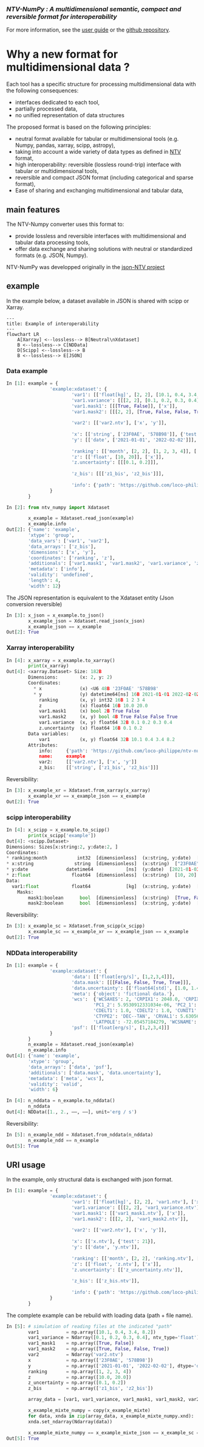 ### *NTV-NumPy : A multidimensional semantic, compact and reversible format for interoperability*

For more information, see the [user guide](https://loco-philippe.github.io/ntv-numpy/docs/user_guide.html) or the [github repository](https://github.com/loco-philippe/ntv-numpy).

# Why a new format for multidimensional data ?

Each tool has a specific structure for processing multidimensional data with the following consequences:

- interfaces dedicated to each tool,
- partially processed data,
- no unified representation of data structures

The proposed format is based on the following principles:

- neutral format available for tabular or multidimensional tools (e.g. Numpy, pandas, xarray, scipp, astropy),
- taking into account a wide variety of data types as defined in [NTV](https://www.ietf.org/archive/id/draft-thomy-json-ntv-02.html) format,
- high interoperability: reversible (lossless round-trip) interface with tabular or multidimensional tools,
- reversible and compact JSON format (including categorical and sparse format),
- Ease of sharing and exchanging multidimensional and tabular data,

## main features

The NTV-Numpy converter uses this format to:

- provide lossless and reversible interfaces with multidimensional and tabular data processing tools,
- offer data exchange and sharing solutions with neutral or standardized formats (e.g. JSON, Numpy).

NTV-NumPy was developped originally in the [json-NTV project](https://github.com/loco-philippe/NTV)

## example

In the example below, a dataset available in JSON is shared with scipp or Xarray.

```mermaid
---
title: Example of interoperability
---
flowchart LR
    A[Xarray] <--lossless--> B[Neutral\nXdataset]
    B <--lossless--> C[NDData]
    D[Scipp] <--lossless--> B
    B <--lossless--> E[JSON]
```

### Data example

```python
In [1]: example = {
                'example:xdataset': {
                        'var1': [['float[kg]', [2, 2], [10.1, 0.4, 3.4, 8.2]], ['x', 'y']],
                        'var1.variance': [[[2, 2], [0.1, 0.2, 0.3, 0.4]]],
                        'var1.mask1': [[[True, False]], ['x']],
                        'var1.mask2': [[[2, 2], [True, False, False, True]]],
                
                        'var2': [['var2.ntv'], ['x', 'y']],    
                        
                        'x': [['string', ['23F0AE', '578B98']], {'test': 21}],
                        'y': [['date', ['2021-01-01', '2022-02-02']]],
                        
                        'ranking': [['month', [2, 2], [1, 2, 3, 4]], ['var1']],
                        'z': [['float', [10, 20]], ['x']],
                        'z.uncertainty': [[[0.1, 0.2]]],
                        
                        'z_bis': [[['z1_bis', 'z2_bis']]],
                
                        'info': {'path': 'https://github.com/loco-philippe/ntv-numpy/tree/main/example/'}
                }
        }

In [2]: from ntv_numpy import Xdataset

        x_example = Xdataset.read_json(example)
        x_example.info
Out[2]: {'name': 'example',
        'xtype': 'group',
        'data_vars': ['var1', 'var2'],
        'data_arrays': ['z_bis'],
        'dimensions': ['x', 'y'],
        'coordinates': ['ranking', 'z'],
        'additionals': ['var1.mask1', 'var1.mask2', 'var1.variance', 'z.uncertainty'],
        'metadata': ['info'],
        'validity': 'undefined',
        'length': 4,
        'width': 12}
```

The JSON representation is equivalent to the Xdataset entity (Json conversion reversible)

```python
In [3]: x_json = x_example.to_json()
        x_example_json = Xdataset.read_json(x_json)
        x_example_json == x_example
Out[2]: True
```

### Xarray interoperability

```python
In [4]: x_xarray = x_example.to_xarray()
        print(x_xarray)
Out[4]: <xarray.Dataset> Size: 182B
        Dimensions:        (x: 2, y: 2)
        Coordinates:
          * x              (x) <U6 48B '23F0AE' '578B98'
          * y              (y) datetime64[ns] 16B 2021-01-01 2022-02-02
            ranking        (x, y) int32 16B 1 2 3 4
            z              (x) float64 16B 10.0 20.0
            var1.mask1     (x) bool 2B True False
            var1.mask2     (x, y) bool 4B True False False True
            var1.variance  (x, y) float64 32B 0.1 0.2 0.3 0.4
            z.uncertainty  (x) float64 16B 0.1 0.2
        Data variables:
            var1           (x, y) float64 32B 10.1 0.4 3.4 8.2
        Attributes:
            info:     {'path': 'https://github.com/loco-philippe/ntv-numpy/tree/main/...
            name:     example
            var2:     [['var2.ntv'], ['x', 'y']]
            z_bis:    [['string', ['z1_bis', 'z2_bis']]]
```

Reversibility:

```python
In [3]: x_example_xr = Xdataset.from_xarray(x_xarray)
        x_example_xr == x_example_json == x_example
Out[2]: True
```

### scipp interoperability

```python
In [4]: x_scipp = x_example.to_scipp()
        print(x_scipp['example'])
Out[4]: <scipp.Dataset>
Dimensions: Sizes[x:string:2, y:date:2, ]
Coordinates:
* ranking:month           int32  [dimensionless]  (x:string, y:date)  [1, 2, 3, 4]
* x:string               string  [dimensionless]  (x:string)  ["23F0AE", "578B98"]
* y:date              datetime64            [ns]  (y:date)  [2021-01-01T00:00:00.000000000, 2022-02-02T00:00:00.000000000]
* z:float               float64  [dimensionless]  (x:string)  [10, 20]
Data:
  var1:float            float64             [kg]  (x:string, y:date)  [10.1, 0.4, 3.4, 8.2]  [0.1, 0.2, 0.3, 0.4]
    Masks:
        mask1:boolean      bool  [dimensionless]  (x:string)  [True, False]
        mask2:boolean      bool  [dimensionless]  (x:string, y:date)  [True, False, False, True]
```

Reversibility:

```python
In [3]: x_example_sc = Xdataset.from_scipp(x_scipp)
        x_example_sc == x_example_xr == x_example_json == x_example
Out[2]: True
```

### NDData interoperability

```python
In [1]: example = {
                'example:xdataset': {
                        'data': [['float[erg/s]', [1,2,3,4]]],
                        'data.mask': [[[False, False, True, True]]],
                        'data.uncertainty': [['float64[std]', [1.0, 1.414, 1.732, 2.0]]],
                        'meta': {'object': 'fictional data.'},
                        'wcs':  {'WCSAXES': 2, 'CRPIX1': 2048.0, 'CRPIX2': 1024.0, 'PC1_1': 1.2905625619716e-05,
                                'PC1_2': 5.9530912331034e-06, 'PC2_1': 5.0220581265601e-06, 'PC2_2': -1.2644774105568e-05,
                                'CDELT1': 1.0, 'CDELT2': 1.0, 'CUNIT1': 'deg', 'CUNIT2': 'deg', 'CTYPE1': 'RA---TAN',
                                'CTYPE2': 'DEC--TAN', 'CRVAL1': 5.63056810618, 'CRVAL2': -72.05457184279, 'LONPOLE': 180.0,
                                'LATPOLE': -72.05457184279, 'WCSNAME': 'IDC_qbu1641sj', 'MJDREF': 0.0, 'RADESYS': 'ICRS'},
                        'psf': [['float[erg/s]', [1,2,3,4]]]
                }
        } 
        n_example = Xdataset.read_json(example)
        n_example.info 
Out[4]: {'name': 'example',
        'xtype': 'group',
        'data_arrays': ['data', 'psf'],
        'additionals': ['data.mask', 'data.uncertainty'],
        'metadata': ['meta', 'wcs'],
        'validity': 'valid',
        'width': 6}
```

```python
In [4]: n_nddata = n_example.to_nddata()
        n_nddata
Out[4]: NDData([1., 2., ——, ——], unit='erg / s')
```

Reversibility:

```python
In [5]: n_example_ndd = Xdataset.from_nddata(n_nddata)
        n_example_ndd == n_example
Out[5]: True
```

## URI usage

In the example, only structural data is exchanged with json format.

```python
In [1]: example = {
                'example:xdataset': {
                        'var1': [['float[kg]', [2, 2], 'var1.ntv'], ['x', 'y']],
                        'var1.variance': [[[2, 2], 'var1_variance.ntv']],
                        'var1.mask1': [['var1_mask1.ntv'], ['x']],
                        'var1.mask2': [[[2, 2], 'var1_mask2.ntv']],
                
                        'var2': [['var2.ntv'], ['x', 'y']],    
                        
                        'x': [['x.ntv'], {'test': 21}],
                        'y': [['date', 'y.ntv']],
                        
                        'ranking': [['month', [2, 2], 'ranking.ntv'], ['var1']],
                        'z': [['float', 'z.ntv'], ['x']],
                        'z.uncertainty': [['z_uncertainty.ntv']],
                        
                        'z_bis': [['z_bis.ntv']],
                
                        'info': {'path': 'https://github.com/loco-philippe/ntv-numpy/tree/main/example/'}
                }
        }
```

The complete example can be rebuild with loading data (path + file name).

```python
In [5]: # simulation of reading files at the indicated "path"
        var1          = np.array([10.1, 0.4, 3.4, 8.2])
        var1_variance = Ndarray([0.1, 0.2, 0.3, 0.4], ntv_type='float')
        var1_mask1    = np.array([True, False])
        var1_mask2    = np.array([True, False, False, True])
        var2          = Ndarray('var2.ntv')
        x             = np.array(['23F0AE', '578B98'])
        y             = np.array(['2021-01-01', '2022-02-02'], dtype='datetime64[D]')
        ranking       = np.array([1, 2, 3, 4])
        z             = np.array([10.0, 20.0])
        z_uncertainty = np.array([0.1, 0.2])
        z_bis         = np.array(['z1_bis', 'z2_bis'])

        array_data = [var1, var1_variance, var1_mask1, var1_mask2, var2, x, y, ranking, z, z_uncertainty, z_bis]

        x_example_mixte_numpy = copy(x_example_mixte)
        for data, xnda in zip(array_data, x_example_mixte_numpy.xnd):
        xnda.set_ndarray(Ndarray(data))

        x_example_mixte_numpy == x_example_mixte_json == x_example_sc == x_example_xr == x_example_json == x_example
Out[5]: True
```

